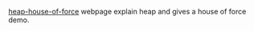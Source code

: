 [heap-house-of-force](https://mohamed-fakroud.gitbook.io/red-teamings-dojo/binary-exploitation/heap-house-of-force) webpage explain heap and gives a house of force demo.

